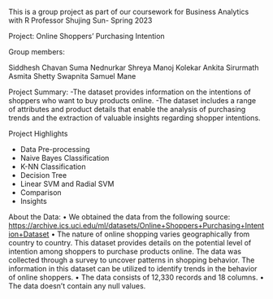 This is a group project as part of our coursework for Business Analytics with R
Professor Shujing Sun- Spring 2023

Project: Online Shoppers’ Purchasing Intention

Group members:

Siddhesh Chavan
Suma Nednurkar
Shreya Manoj Kolekar
Ankita Sirurmath
Asmita Shetty
Swapnita Samuel Mane

Project Summary:
-The dataset provides information on the intentions of shoppers who want to buy products online.
-The dataset includes a range of attributes and product details that enable the analysis of purchasing trends and the extraction of valuable insights regarding shopper intentions.

Project Highlights
- Data Pre-processing
- Naive Bayes Classification
- K-NN Classification
- Decision Tree
- Linear SVM and Radial SVM
- Comparison
- Insights

About the Data: 
•	We obtained the data from the following source:
https://archive.ics.uci.edu/ml/datasets/Online+Shoppers+Purchasing+Intention+Dataset
•	The nature of online shopping varies geographically from country to country. This dataset provides details on the potential level of intention among shoppers to purchase products online. The data was collected through a survey to uncover patterns in shopping behavior. The information in this dataset can be utilized to identify trends in the behavior of online shoppers.
•	The data consists of 12,330 records and 18 columns. 
•	The data doesn’t contain any null values.
